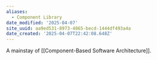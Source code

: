 ```yaml
---
aliases:
  - Component Library
date_modified: '2025-04-07'
site_uuid: aa9ed531-8973-4865-becd-1444df493a4a
date_created: '2025-04-07T22:42:08.648Z'
---
```


A mainstay of [[Component-Based Software Architecture]].